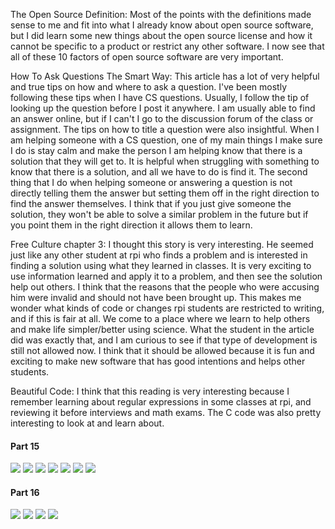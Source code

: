 The Open Source Definition: Most of the points with the definitions made sense to me and fit into what I already know about open source 
software, but I did learn some new things about the open source license and how it cannot be specific to a product or restrict any other
software. I now see that all of these 10 factors of open source software are very important.

How To Ask Questions The Smart Way: This article has a lot of very helpful and true tips on how and where to ask a question. I've been 
mostly following these tips when I have CS questions. Usually, I follow the tip of looking up the question before I post it anywhere. I 
am usually able to find an answer online, but if I can't I go to the discussion forum of the class or assignment. The tips on how to title 
a question were also insightful. When I am helping someone with a CS question, one of my main things I make sure I do is stay calm and 
make the person I am helping know that there is a solution that they will get to. It is helpful when struggling with something to know 
that there is a solution, and all we have to do is find it. The second thing that I do when helping someone or answering a question is not
directly telling them the answer but setting them off in the right direction to find the answer themselves. I think that if you just give 
someone the solution, they won't be able to solve a similar problem in the future but if you point them in the right direction it allows 
them to learn. 

Free Culture chapter 3: I thought this story is very interesting. He seemed just like any other student at rpi who finds a problem and is 
interested in finding a solution using what they learned in classes. It is very exciting to use information learned and apply it to a 
problem, and then see the solution help out others. I think that the reasons that the people who were accusing him were invalid and should
not have been brought up. This makes me wonder what kinds of code or changes rpi students are restricted to writing, and if this is fair at 
all. We come to a place where we learn to help others and make life simpler/better using science. What the student in the article did was
exactly that, and I am curious to see if that type of development is still not allowed now. I think that it should be allowed because 
it is fun and exciting to make new software that has good intentions and helps other students. 

Beautiful Code: I think that this reading is very interesting because I remember learning about regular expressions in some classes at
rpi, and reviewing it before interviews and math exams. The C code was also pretty interesting to look at and learn about.

#### Part 15

![](https://github.com/ecampi/Labs/blob/master/Lab1/Screenshot%20(49).png)
![](https://github.com/ecampi/Labs/blob/master/Lab1/Screenshot%20(50).png)
![](https://github.com/ecampi/Labs/blob/master/Lab1/Screenshot%20(51).png)
![](https://github.com/ecampi/Labs/blob/master/Lab1/Screenshot%20(52).png)
![](https://github.com/ecampi/Labs/blob/master/Lab1/Screenshot%20(53).png)
![](https://github.com/ecampi/Labs/blob/master/Lab1/Screenshot%20(54).png)
![](https://github.com/ecampi/Labs/blob/master/Lab1/Screenshot%20(55).png)


#### Part 16

![](https://github.com/ecampi/Labs/blob/master/Lab1/Screenshot%20(56).png)
![](https://github.com/ecampi/Labs/blob/master/Lab1/Screenshot%20(57).png)
![](https://github.com/ecampi/Labs/blob/master/Lab1/Screenshot%20(58).png)
![](https://github.com/ecampi/Labs/blob/master/Lab1/Screenshot%20(59).png)
